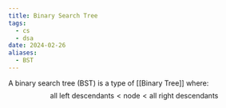 ```yaml
---
title: Binary Search Tree
tags:
  - cs
  - dsa
date: 2024-02-26
aliases:
  - BST
---
```

A binary search tree (BST) is a type of [[Binary Tree]] where:
$$
\text{all left descendants} < \text{node} < \text{all right descendants}
$$
